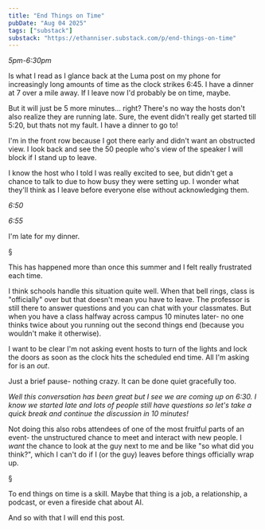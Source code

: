 ```yaml
---
title: "End Things on Time"
pubDate: "Aug 04 2025"
tags: ["substack"]
substack: "https://ethanniser.substack.com/p/end-things-on-time"
---
```


_5pm-6:30pm_

Is what I read as I glance back at the Luma post on my phone for increasingly long amounts of time as the clock strikes 6:45. I have a dinner at 7 over a mile away. If I leave now I'd probably be on time, maybe.

But it will just be 5 more minutes... right? There's no way the hosts don't also realize they are running late. Sure, the event didn't really get started till 5:20, but thats not my fault. I have a dinner to go to!

I'm in the front row because I got there early and didn't want an obstructed view. I look back and see the 50 people who's view of the speaker I will block if I stand up to leave.

I know the host who I told I was really excited to see, but didn't get a chance to talk to due to how busy they were setting up. I wonder what they'll think as I leave before everyone else without acknowledging them.

_6:50_

_6:55_

I'm late for my dinner.

§

This has happened more than once this summer and I felt really frustrated each time.

I think schools handle this situation quite well. When that bell rings, class is "officially" over but that doesn't mean you have to leave. The professor is still there to answer questions and you can chat with your classmates. But when you have a class halfway across campus 10 minutes later- no one thinks twice about you running out the second things end (because you wouldn't make it otherwise).

I want to be clear I'm not asking event hosts to turn of the lights and lock the doors as soon as the clock hits the scheduled end time. All I'm asking for is an _out_.

Just a brief pause- nothing crazy. It can be done quiet gracefully too.

_Well this conversation has been great but I see we are coming up on 6:30. I know we started late and lots of people still have questions so let's take a quick break and continue the discussion in 10 minutes!_

Not doing this also robs attendees of one of the most fruitful parts of an event- the unstructured chance to meet and interact with new people. I _want_ the chance to look at the guy next to me and be like "so what did you think?", which I can't do if I (or the guy) leaves before things officially wrap up.

§

To end things on time is a skill. Maybe that thing is a job, a relationship, a podcast, or even a fireside chat about AI.

And so with that I will end this post.
